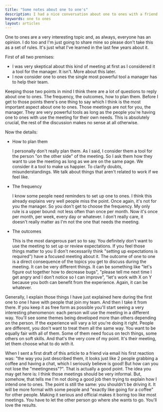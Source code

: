 ```yaml
---
title: "Some notes about one to one's"
description: I had a nice conversation about one to ones with a friend via email and this articles wraps it up.
keywords: one to ones
layout: articles
---
```


One to ones are a very interesting topic and, as always, everyone has an
opinion. I do too and I'm just going to share mine so please don't take this
as a set of rules. It's just what I've learned in the last few years about it.

First of all two premises:

- I was very skeptical about this kind of meeting at first as I considered it
  a tool for the manager. It isn't. More about this later.
- I now consider one to ones the single most powerful tool a manager has to
  help their team.

Keeping those two points in mind I think there are a lot of questions to
reply about one to ones. The frequency, the outcomes, how to plan them.
Before I get to those points there's one thing to say which I think is the
most important aspect about one to ones. Those meetings are not for you, the
manager. They are very powerful tools as long as the people you're having one
to ones with use the meeting for their own needs. This is absolutely crucial,
the rest of the discussion makes no sense at all otherwise.

Now the details:

  - How to plan them

    I personally don't really plan them. As I said, I consider them a tool for the
    person "on the other side" of the meeting. So I ask them how they want to use
    the meeting as long as we are on the same page. We consider it a tool to make
    us happier. To clarify doubts, misunderstandings. We talk about things that
    aren't related to work if we feel like.

  - The frequency

    I know some people need reminders to set up one to ones. I think this already
    explains very well people miss the point. Once again, it's not for you the
    manager. So you don't get to choose the frequency. My only rule is a upper
    bound: not less often than once per month. Now it's once per month, per week,
    every day or whatever. I don't really care, it doesn't really matter as I'm
    not the one that needs the meeting.

  - The outcomes

    This is the most dangerous part so to say. You definitely don't want to use
    the meeting to set up or review expectations. If you feel those things matter
    to you (I don't necessarily think "setting up expectations is required") have
    a focused meeting about it. The outcome of one to one is a direct consequence
    of the topics you get to discuss during the meeting. It can be very different
    things. It can be something like "let's figure out together how to decrease
    bugs", "please tell me next time I get angry and I don't notice so I can
    improve", "let's work with X on Y  because you both can benefit from the
    experience. Again, it can be whatever.

Generally, I explain those things I have just explained here during the
first one to one I have with people that join my team. And then I take it from
there. If you keep it as free form as possible you'll start seeing a very
interesting phenomenon: each person will use the meeting in a different way.
You'll see some themes being developed more than others depending on the
person. If the experience will vary a lot you're doing it right. People are
different, you don't want to treat them all the same way. You want to be
equally fair with all of them. Some of them need focus on tech things, some
others on soft skills. And that's the very core of my point. It's their
meeting, let them choose what to do with it.

When I sent a first draft of this article to a friend via email his first
reaction was: "the way you just described them, it looks just like 2 people
grabbing a coffee and having a chat, which I seriously believe is good! But
how can you not lose the "meetingness"?". That is actually a good point.  The
idea you may get here is: I think those meetings should be very informal.
But, somehow, that tells me I'm not doing a good job then trying to explain
how I intend one to ones. The point is still the same: you shouldn't be
driving it. It will be more formal with some people and "exactly like going
for a coffee" for other people. Making it serious and official makes it boring
too like most meetings. You have to let the other person go where she wants to
go. You'll love the results.
